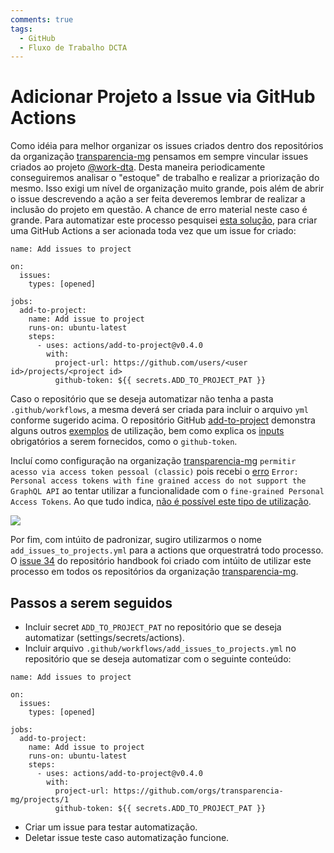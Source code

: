 ```yaml
---
comments: true
tags:
  - GitHub
  - Fluxo de Trabalho DCTA
---
```


# Adicionar Projeto a Issue via GitHub Actions

Como idéia para melhor organizar os issues criados dentro dos repositórios da organização [transparencia-mg](https://github.com/transparencia-mg) pensamos em sempre vincular issues criados ao projeto [@work-dta](https://github.com/orgs/transparencia-mg/projects/1).
Desta maneira periodicamente conseguiremos analisar o "estoque" de trabalho e realizar a priorização do mesmo.
Isso exigi um nível de organização muito grande, pois além de abrir o issue descrevendo a ação a ser feita deveremos lembrar de realizar a inclusão do projeto em questão.
A chance de erro material neste caso é grande.
Para automatizar este processo pesquisei [esta solução](https://github.com/orgs/community/discussions/9687#discussioncomment-4702790), para criar uma GitHub Actions a ser acionada toda vez que um issue for criado:

```
name: Add issues to project

on:
  issues:
    types: [opened]

jobs:
  add-to-project:
    name: Add issue to project
    runs-on: ubuntu-latest
    steps:
      - uses: actions/add-to-project@v0.4.0
        with:
          project-url: https://github.com/users/<user id>/projects/<project id>
          github-token: ${{ secrets.ADD_TO_PROJECT_PAT }}
```

Caso o repositório que se deseja automatizar não tenha a pasta `.github/workflows`, a mesma deverá ser criada para incluir o arquivo `yml` conforme sugerido acima.
O repositório GitHub [add-to-project](https://github.com/actions/add-to-project) demonstra alguns outros [exemplos](https://github.com/actions/add-to-project#examples) de utilização, bem como explica os [inputs](https://github.com/actions/add-to-project#inputs) obrigatórios a serem fornecidos, como o `github-token`. 

Incluí como configuração na organização [transparencia-mg](https://github.com/transparencia-mg) `permitir acesso via access token pessoal (classic)` pois recebi o [erro](https://github.com/gabrielbdornas/notes/actions/runs/3939553780/jobs/6739545364) `Error: Personal access tokens with fine grained access do not support the GraphQL API` ao tentar utilizar a funcionalidade com o `fine-grained Personal Access Tokens`.
Ao que tudo indica, [não é possível este tipo de utilização](https://github.com/cli/cli/issues/6680).

![](https://imgur.com/rX68hvW.png)

Por fim, com intúito de padronizar, sugiro utilizarmos o nome `add_issues_to_projects.yml` para a actions que orquestratrá todo processo.
O [issue 34](https://github.com/transparencia-mg/handbook/issues/34) do repositório handbook foi criado com intúito de utilizar este processo em todos os repositórios da organização [transparencia-mg](https://github.com/transparencia-mg).

## Passos a serem seguidos

- Incluir secret `ADD_TO_PROJECT_PAT` no repositório que se deseja automatizar (settings/secrets/actions).
- Incluir arquivo `.github/workflows/add_issues_to_projects.yml` no repositório que se deseja automatizar com o seguinte conteúdo:

```
name: Add issues to project

on:
  issues:
    types: [opened]

jobs:
  add-to-project:
    name: Add issue to project
    runs-on: ubuntu-latest
    steps:
      - uses: actions/add-to-project@v0.4.0
        with:
          project-url: https://github.com/orgs/transparencia-mg/projects/1
          github-token: ${{ secrets.ADD_TO_PROJECT_PAT }}
```

- Criar um issue para testar automatização.
- Deletar issue teste caso automatização funcione.

